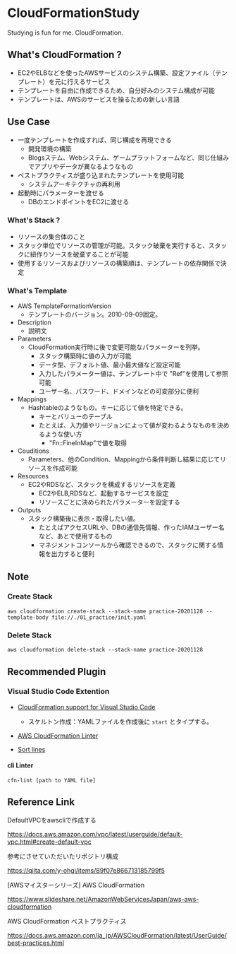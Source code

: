 # CloudFormationStudy
Studying is fun for me. CloudFormation.

## What's CloudFormation ?

* EC2やELBなどを使ったAWSサービスのシステム構築、設定ファイル（テンプレート）を元に行えるサービス
* テンプレートを自由に作成できるため、自分好みのシステム構成が可能
* テンプレートは、AWSのサービスを操るための新しい言語

## Use Case

* 一度テンプレートを作成すれば、同じ構成を再現できる
   * 開発環境の構築
   * Blogsステム、Webシステム、ゲームプラットフォームなど、同じ仕組みでアプリやデータが異なるようなもの
* ベストプラクティスが盛り込まれたテンプレートを使用可能
  * システムアーキテクチャの再利用
* 起動時にパラメーターを渡せる
  * DBのエンドポイントをEC2に渡せる

### What's Stack ?

* リソースの集合体のこと
* スタック単位でリソースの管理が可能。スタック破棄を実行すると、スタックに紐作りソースを破棄することが可能
* 使用するリソースおよびリソースの構築順は、テンプレートの依存関係で決定

### What's Template

* AWS TemplateFormationVersion
  * テンプレートのバージョン。2010-09-09固定。
* Description
  * 説明文
* Parameters
  * CloudFormation実行時に後で変更可能なパラメーターを列挙。
    * スタック構築時に値の入力が可能
    * データ型、デフォルト値、最小最大値など設定可能
    * 入力したパラメーター値は、テンプレート中で "Ref"を使用して参照可能
    * ユーザー名、パスワード、ドメインなどの可変部分に便利
* Mappings
  * Hashtableのようなもの。キーに応じて値を特定できる。
    * キーとバリューのテーブル
    * たとえば、入力値やリージョンによって値が変わるようなものを決めるような使い方
      * "Fn::FineInMap”で値を取得
* Couditions
  * Parameters、他のCondition、Mappingから条件判断し結果に応じてリソースを作成可能
* Resources
  * EC2やRDSなど、スタックを構成するリソースを定義
    * EC2やELB,RDSなど、起動するサービスを設定
    * リソースごとに決められたパラメーターを設定する
* Outputs
  * スタック構築後に表示・取得したい値。
    * たとえばアクセスURLや、DBの通信先情報、作ったIAMユーザー名など、あとで使用するもの
    * マネジメントコンソールから確認できるので、スタックに関する情報を出力すると便利

## Note

### Create Stack 

```
aws cloudformation create-stack --stack-name practice-20201128 --template-body file://./01_practice/init.yaml
```

### Delete Stack

```
aws cloudformation delete-stack --stack-name practice-20201128
```

## Recommended Plugin

### Visual Studio Code Extention

* [CloudFormation support for Visual Studio Code](https://github.com/aws-scripting-guy/cform-VSCode)
  * スケルトン作成：YAMLファイルを作成後に ```start``` とタイプする。

* [AWS CloudFormation Linter](https://github.com/aws-cloudformation/cfn-python-lint)

* [Sort lines](https://github.com/Tyriar/vscode-sort-lines)

#### cli Linter

```
cfn-lint [path to YAML file]
```

## Reference Link

DefaultVPCをawscliで作成する

https://docs.aws.amazon.com/vpc/latest/userguide/default-vpc.html#create-default-vpc

参考にさせていただいたリポジトリ構成

https://qiita.com/y-ohgi/items/89f07e866713185799f5

[AWSマイスターシリーズ] AWS CloudFormation

https://www.slideshare.net/AmazonWebServicesJapan/aws-aws-cloudformation

AWS CloudFormation ベストプラクティス

https://docs.aws.amazon.com/ja_jp/AWSCloudFormation/latest/UserGuide/best-practices.html